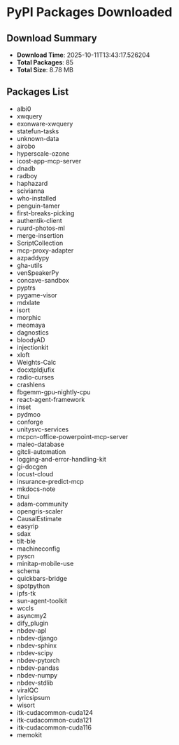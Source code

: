 # PyPI Packages Downloaded

## Download Summary
- **Download Time**: 2025-10-11T13:43:17.526204
- **Total Packages**: 85
- **Total Size**: 8.78 MB

## Packages List
- albi0
- xwquery
- exonware-xwquery
- statefun-tasks
- unknown-data
- airobo
- hyperscale-ozone
- icost-app-mcp-server
- dnadb
- radboy
- haphazard
- scivianna
- who-installed
- penguin-tamer
- first-breaks-picking
- authentik-client
- ruurd-photos-ml
- merge-insertion
- ScriptCollection
- mcp-proxy-adapter
- azpaddypy
- gha-utils
- venSpeakerPy
- concave-sandbox
- pyptrs
- pygame-visor
- mdxlate
- isort
- morphic
- meomaya
- dagnostics
- bloodyAD
- injectionkit
- xloft
- Weights-Calc
- docxtpldjufix
- radio-curses
- crashlens
- fbgemm-gpu-nightly-cpu
- react-agent-framework
- inset
- pydmoo
- conforge
- unitysvc-services
- mcpcn-office-powerpoint-mcp-server
- maleo-database
- gitcli-automation
- logging-and-error-handling-kit
- gi-docgen
- locust-cloud
- insurance-predict-mcp
- mkdocs-note
- tinui
- adam-community
- opengris-scaler
- CausalEstimate
- easyrip
- sdax
- tilt-ble
- machineconfig
- pyscn
- minitap-mobile-use
- schema
- quickbars-bridge
- spotpython
- ipfs-tk
- sun-agent-toolkit
- wccls
- asyncmy2
- dify_plugin
- nbdev-apl
- nbdev-django
- nbdev-sphinx
- nbdev-scipy
- nbdev-pytorch
- nbdev-pandas
- nbdev-numpy
- nbdev-stdlib
- viralQC
- lyricsipsum
- wisort
- itk-cudacommon-cuda124
- itk-cudacommon-cuda121
- itk-cudacommon-cuda116
- memokit
